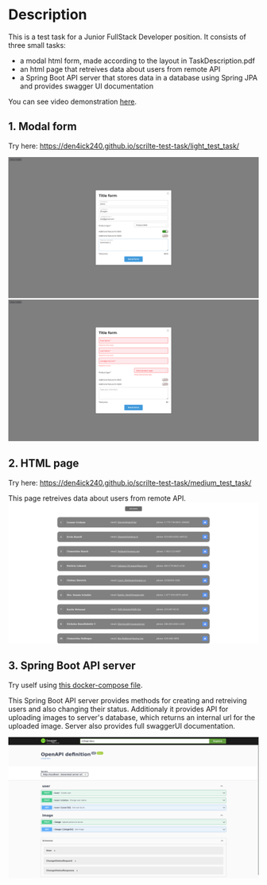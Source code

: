 # Description

This is a test task for a Junior FullStack Developer position.
It consists of three small tasks:
- a modal html form, made according to the layout in TaskDescription.pdf
- an html page that retreives data about users from remote API
- a Spring Boot API server that stores data in a database using Spring JPA and provides swagger UI documentation

You can see video demonstration [here](https://drive.google.com/file/d/1FHL-MI99DXHCLj3xiOCbkjPGfor4E725/view).

## 1. Modal form
Try here: https://den4ick240.github.io/scrilte-test-task/light_test_task/

![Modal form image](media/light_filled.png)
![Modal form image error](media/light_error.png)

## 2. HTML page

Try here: https://den4ick240.github.io/scrilte-test-task/medium_test_task/

This page retreives data about users from remote API.
![Medium page image](media/medium_filled.png)

## 3. Spring Boot API server
Try uself using [this docker-compose file](high_test_task/docker-compose.yaml).	

This Spring Boot API server provides methods for creating and retreiving users and also changing their status. Additionaly it provides API for uploading images to server's database, which returns an internal url for the uploaded image. Server also provides full swaggerUI documentation.

![High task image](media/swagger.png)
